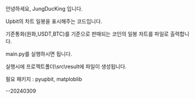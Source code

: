 안녕하세요, JungDucKing 입니다.

Upbit의 차트 일봉을 표시해주는 코드입니다.

기준통화(원화,USDT,BTC)를 기준으로 판매되는 코인의 일봉 차트를 파일로 출력합니다.

main.py를 실행하시면 됩니다.

실행시에 프로젝트폴더\src\result에 파일이 생성됩니다.

필요 패키지 : pyupbit, matploblib 

--20240309